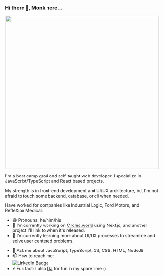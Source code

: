 ### Hi there 👋, Monk here...

<div id="header" align="center">
  <img src="https://media.giphy.com/media/v1.Y2lkPTc5MGI3NjExdWJiMmMxYzhhM3p1aGJzeXZxeDR2NHNtMTFwOXdueGxlZHl5dWJxaCZlcD12MV9pbnRlcm5hbF9naWZfYnlfaWQmY3Q9Zw/LWJ7cKyiWPCnVyuAhT/giphy.gif" width="500"/>
</div>  

<!--
**m0nq/m0nq** is a ✨ _special_ ✨ repository because its `README.md` (this file) appears on your GitHub profile.

Here are some ideas to get you started:
-->

I'm a boot camp grad and self-taught web developer. I specialize in JavaScript/TypeScript and React based projects.

My strength is in front-end development and UI/UX architecture, but I'm not afraid to touch some backend, database, or
cli when needed.

Have worked for companies like Industrial Logic, Ford Motors, and RefleXion Medical.

- 😄 Pronouns: he/him/his
- 🔭 I’m currently working on [Circles.world](https://circles.world/) using Next.js, and another project I'll link to when it's released.  
- 🌱 I’m currently learning more about UI/UX processes to streamline and solve user centered problems.
<!-- - 👯 I’m looking to collaborate on ...
- 🤔 I’m looking for help with ... -->

- 💬 Ask me about JavaScript, TypeScript, Git, CSS, HTML, NodeJS
- 📫 How to reach me: <div id="badges"><a href="https://linked.com/in/monkwellington"><img src="https://img.shields.io/badge/LinkedIn-blue?style=for-the-badge&logo=linkedin&logoColor=white" alt="LinkedIn Badge"/></a></div>
- ⚡ Fun fact: I also [DJ](https://soundcloud.com/impossible-architecture) for fun in my spare time :)
